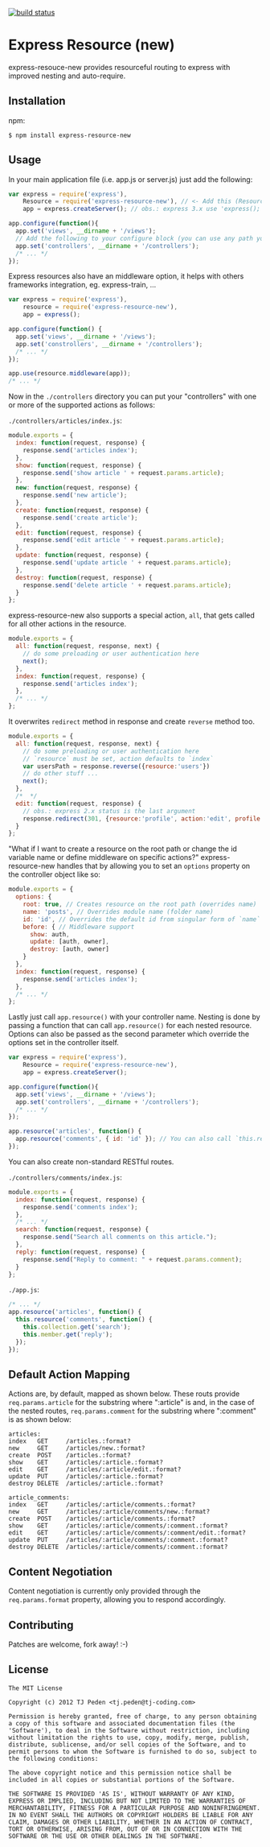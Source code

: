 [![build status](https://secure.travis-ci.org/tpeden/express-resource-new.png)](http://travis-ci.org/tpeden/express-resource-new)
# Express Resource (new)

express-resouce-new provides resourceful routing to express with improved nesting and auto-require.

## Installation

npm:

    $ npm install express-resource-new

## Usage

In your main application file (i.e. app.js or server.js) just add the following:
```javascript
var express = require('express'),
    Resource = require('express-resource-new'), // <- Add this (Resource really isn't needed)
    app = express.createServer(); // obs.: express 3.x use 'express();' instead

app.configure(function(){
  app.set('views', __dirname + '/views');
  // Add the following to your configure block (you can use any path you want)
  app.set('controllers', __dirname + '/controllers');
  /* ... */
});
```
Express resources also have an middleware option, it helps with others frameworks integration, eg. express-train, ...
```javascript
var express = require('express'),
    resource = require('express-resource-new'),
    app = express();

app.configure(function() {
  app.set('views', __dirname + '/views');
  app.set('constrollers', __dirname + '/controllers');
  /* ... */
});

app.use(resource.middleware(app));
/* ... */
```
Now in the `./controllers` directory you can put your "controllers" with one or more of the supported actions as follows:

`./controllers/articles/index.js`:
```javascript
module.exports = {
  index: function(request, response) {
    response.send('articles index');
  },
  show: function(request, response) {
    response.send('show article ' + request.params.article);
  },
  new: function(request, response) {
    response.send('new article');
  },
  create: function(request, response) {
    response.send('create article');
  },
  edit: function(request, response) {
    response.send('edit article ' + request.params.article);
  },
  update: function(request, response) {
    response.send('update article ' + request.params.article);
  },
  destroy: function(request, response) {
    response.send('delete article ' + request.params.article);
  }
};
```
express-resource-new also supports a special action, `all`, that gets called for all other actions in the resource.
```javascript
module.exports = {
  all: function(request, response, next) {
    // do some preloading or user authentication here
    next();
  },
  index: function(request, response) {
    response.send('articles index');
  },
  /* ... */
};
```
It overwrites `redirect` method in response and create `reverse` method too.
```javascript
module.exports = {
  all: function(request, response, next) {
    // do some preloading or user authentication here
    // `resource` must be set, action defaults to `index`
    var usersPath = response.reverse({resource:'users'})
    // do other stuff ...
    next();
  },
  /*  */
  edit: function(request, response) {
    // obs.: express 2.x status is the last argument
    response.redirect(301, {resource:'profile', action:'edit', profile:request.params.user});
  }
};
```
"What if I want to create a resource on the root path or change the id variable name or define middleware on specific actions?" express-resource-new handles that by allowing you to set an `options` property on the controller object like so:
```javascript
module.exports = {
  options: {
    root: true, // Creates resource on the root path (overrides name)
    name: 'posts', // Overrides module name (folder name)
    id: 'id', // Overrides the default id from singular form of `name`
    before: { // Middleware support
      show: auth,
      update: [auth, owner],
      destroy: [auth, owner]
    }
  },
  index: function(request, response) {
    response.send('articles index');
  },
  /* ... */
};
```
Lastly just call `app.resource()` with your controller name. Nesting is done by passing a function that can call `app.resource()` for each nested resource. Options can also be passed as the second parameter which override the options set in the controller itself.
```javascript
var express = require('express'),
    Resource = require('express-resource-new'),
    app = express.createServer();

app.configure(function(){
  app.set('views', __dirname + '/views');
  app.set('controllers', __dirname + '/controllers');
  /* ... */
});

app.resource('articles', function() {
  app.resource('comments', { id: 'id' }); // You can also call `this.resource('comments')`
});
```
You can also create non-standard RESTful routes.

`./controllers/comments/index.js`:
```javascript
module.exports = {
  index: function(request, response) {
    response.send('comments index');
  },
  /* ... */
  search: function(request, response) {
    response.send("Search all comments on this article.");
  },
  reply: function(request, response) {
    response.send("Reply to comment: " + request.params.comment);
  }
};
```
`./app.js`:
```javascript
/* ... */
app.resource('articles', function() {
  this.resource('comments', function() {
    this.collection.get('search');
    this.member.get('reply');
  });
});
```
## Default Action Mapping

Actions are, by default, mapped as shown below. These routs provide `req.params.article` for the substring where ":article" is and, in the case of the nested routes, `req.params.comment` for the substring where ":comment" is as shown below:

    articles:
    index   GET     /articles.:format?
    new     GET     /articles/new.:format?
    create  POST    /articles.:format?
    show    GET     /articles/:article.:format?
    edit    GET     /articles/:article/edit.:format?
    update  PUT     /articles/:article.:format?
    destroy DELETE  /articles/:article.:format?

    article_comments:
    index   GET     /articles/:article/comments.:format?
    new     GET     /articles/:article/comments/new.:format?
    create  POST    /articles/:article/comments.:format?
    show    GET     /articles/:article/comments/:comment.:format?
    edit    GET     /articles/:article/comments/:comment/edit.:format?
    update  PUT     /articles/:article/comments/:comment.:format?
    destroy DELETE  /articles/:article/comments/:comment.:format?

## Content Negotiation

Content negotiation is currently only provided through the `req.params.format` property, allowing you to respond accordingly.

## Contributing

Patches are welcome, fork away! :-)

## License

    The MIT License

    Copyright (c) 2012 TJ Peden <tj.peden@tj-coding.com>

    Permission is hereby granted, free of charge, to any person obtaining
    a copy of this software and associated documentation files (the
    'Software'), to deal in the Software without restriction, including
    without limitation the rights to use, copy, modify, merge, publish,
    distribute, sublicense, and/or sell copies of the Software, and to
    permit persons to whom the Software is furnished to do so, subject to
    the following conditions:

    The above copyright notice and this permission notice shall be
    included in all copies or substantial portions of the Software.

    THE SOFTWARE IS PROVIDED 'AS IS', WITHOUT WARRANTY OF ANY KIND,
    EXPRESS OR IMPLIED, INCLUDING BUT NOT LIMITED TO THE WARRANTIES OF
    MERCHANTABILITY, FITNESS FOR A PARTICULAR PURPOSE AND NONINFRINGEMENT.
    IN NO EVENT SHALL THE AUTHORS OR COPYRIGHT HOLDERS BE LIABLE FOR ANY
    CLAIM, DAMAGES OR OTHER LIABILITY, WHETHER IN AN ACTION OF CONTRACT,
    TORT OR OTHERWISE, ARISING FROM, OUT OF OR IN CONNECTION WITH THE
    SOFTWARE OR THE USE OR OTHER DEALINGS IN THE SOFTWARE.
